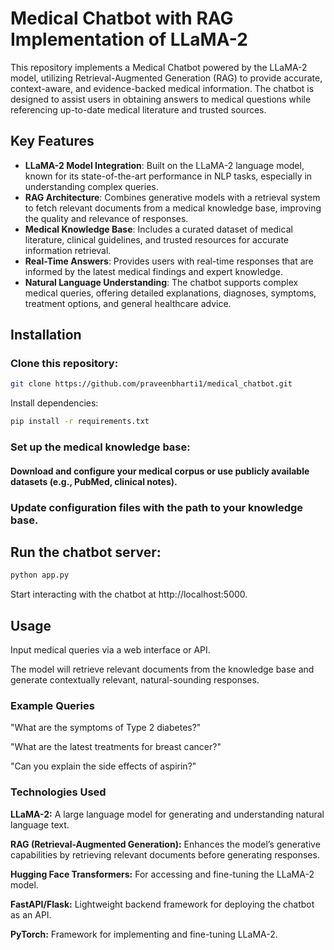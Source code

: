 # Medical Chatbot with RAG Implementation of LLaMA-2

This repository implements a Medical Chatbot powered by the LLaMA-2 model, utilizing Retrieval-Augmented Generation (RAG) to provide accurate, context-aware, and evidence-backed medical information. The chatbot is designed to assist users in obtaining answers to medical questions while referencing up-to-date medical literature and trusted sources.

## Key Features

- **LLaMA-2 Model Integration**: Built on the LLaMA-2 language model, known for its state-of-the-art performance in NLP tasks, especially in understanding complex queries.
- **RAG Architecture**: Combines generative models with a retrieval system to fetch relevant documents from a medical knowledge base, improving the quality and relevance of responses.
- **Medical Knowledge Base**: Includes a curated dataset of medical literature, clinical guidelines, and trusted resources for accurate information retrieval.
- **Real-Time Answers**: Provides users with real-time responses that are informed by the latest medical findings and expert knowledge.
- **Natural Language Understanding**: The chatbot supports complex medical queries, offering detailed explanations, diagnoses, symptoms, treatment options, and general healthcare advice.

## Installation

### Clone this repository:

```bash
git clone https://github.com/praveenbharti1/medical_chatbot.git
```
Install dependencies:
```bash
pip install -r requirements.txt
```
### Set up the medical knowledge base:
#### Download and configure your medical corpus or use publicly available datasets (e.g., PubMed, clinical notes).

### Update configuration files with the path to your knowledge base.

## Run the chatbot server:
```bash
python app.py
```
Start interacting with the chatbot at http://localhost:5000.

## Usage
Input medical queries via a web interface or API.

The model will retrieve relevant documents from the knowledge base and generate contextually relevant, natural-sounding responses.

### Example Queries
"What are the symptoms of Type 2 diabetes?"

"What are the latest treatments for breast cancer?"

"Can you explain the side effects of aspirin?"

### Technologies Used
**LLaMA-2:** A large language model for generating and understanding natural language text.

**RAG (Retrieval-Augmented Generation):** Enhances the model’s generative capabilities by retrieving relevant documents before generating responses.

**Hugging Face Transformers:** For accessing and fine-tuning the LLaMA-2 model.

**FastAPI/Flask:** Lightweight backend framework for deploying the chatbot as an API.

**PyTorch:** Framework for implementing and fine-tuning LLaMA-2.
